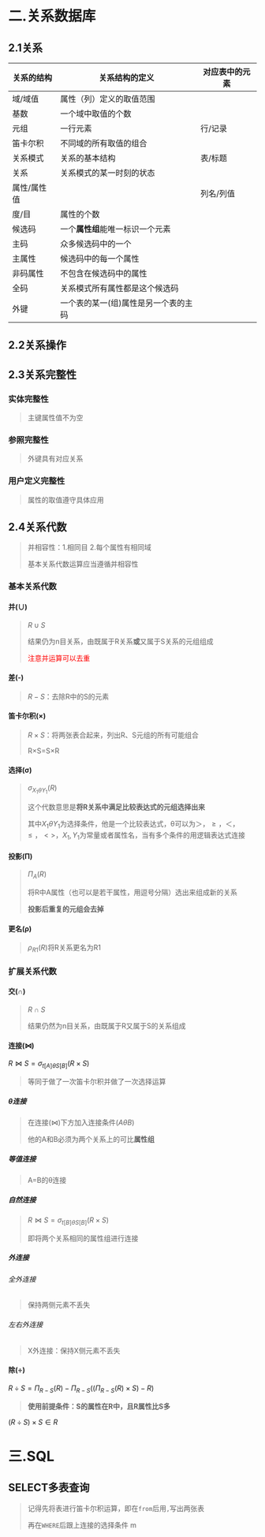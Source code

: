 # 二.关系数据库

## 2.1关系

| 关系的结构  | 关系结构的定义                       | 对应表中的元素 |
| ----------- | ------------------------------------ | -------------- |
| 域/域值     | 属性（列）定义的取值范围             |                |
| 基数        | 一个域中取值的个数                   |                |
| 元组        | 一行元素                             | 行/记录        |
| 笛卡尔积    | 不同域的所有取值的组合               |                |
| 关系模式    | 关系的基本结构                       | 表/标题        |
| 关系        | 关系模式的某一时刻的状态             |                |
| 属性/属性值 |                                      | 列名/列值      |
| 度/目       | 属性的个数                           |                |
| 候选码      | 一个**属性组**能唯一标识一个元素     |                |
| 主码        | 众多候选码中的一个                   |                |
| 主属性      | 候选码中的每一个属性                 |                |
| 非码属性    | 不包含在候选码中的属性               |                |
| 全码        | 关系模式所有属性都是这个候选码       |                |
| 外键        | 一个表的某一(组)属性是另一个表的主码 |                |

## 2.2关系操作

## 2.3关系完整性

###  实体完整性

> 主键属性值不为空

### 参照完整性

> 外键具有对应关系

### 用户定义完整性

> 属性的取值遵守具体应用

## 2.4关系代数

> 并相容性：1.相同目	2.每个属性有相同域
>
> 基本关系代数运算应当遵循并相容性

### 基本关系代数

#### 并(∪)

> $R∪S$
>
> 结果仍为n目关系，由既属于R关系**或**又属于S关系的元组组成
>
> <font color=red>注意并运算可以去重</font>

#### 差(-)

> $R-S$：去除R中的S的元素

#### 笛卡尔积(×)

> $R×S$：将两张表合起来，列出R、S元组的所有可能组合
>
> R×S=S×R

#### 选择(σ)

> $σ_{X_1θY_1}(R)$
>
> 这个代数意思是**将R关系中满足比较表达式的元组选择出来**
>
> 其中$X_1θY_1$为选择条件，他是一个比较表达式，θ可以为$＞，≥，＜，≤，<>$，$X_1,Y_1$为常量或者属性名，当有多个条件的用逻辑表达式连接

#### 投影(Π)

> $Π_A(R)$
>
> 将R中A属性（也可以是若干属性，用逗号分隔）选出来组成新的关系
>
> **投影后重复的元组会去掉**

#### 更名(ρ)

> $ρ_{R1}(R)$将R关系更名为R1

### 扩展关系代数

#### 交(∩)

> $R∩S$
>
> 结果仍然为n目关系，由既属于R又属于S的关系组成

#### 连接(⋈)

$R⋈S=σ_{t[A]θS[B]}(R×S)$

> 等同于做了一次笛卡尔积并做了一次选择运算

##### θ连接

> 在连接(⋈)下方加入连接条件($AθB$)
>
> 他的A和B必须为两个关系上的可比**属性组**

##### 等值连接

> A=B的θ连接

##### 自然连接

> $R⋈S=σ_{t[B]θS[B]}(R×S)$
>
> 即将两个关系相同的属性组进行连接

##### 外连接

###### 全外连接

>  保持两侧元素不丢失

###### 左右外连接

> X外连接：保持X侧元素不丢失

#### 除(÷)

$R÷S=Π_{R-S}(R)-Π_{R-S}((Π_{R-S}(R)×S)-R)$

> **使用前提条件：S的属性在R中，且R属性比S多**

$(R÷S)×S∈R$

# 三.SQL

## SELECT多表查询

> 记得先将表进行笛卡尔积运算，即在`from`后用`,`写出两张表
>
> 再在`WHERE`后跟上连接的选择条件 m